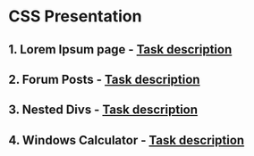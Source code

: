# CSS Presentation

## 1. Lorem Ipsum page - [Task description](tasks-descriptions/01-lorem-ipsum-page.md)
## 2. Forum Posts - [Task description](tasks-descriptions/02-forum-posts.md)
## 3. Nested Divs - [Task description](tasks-descriptions/03-nested-divs.md)
## 4. Windows Calculator - [Task description](tasks-descriptions/04-windows-calculator.md)